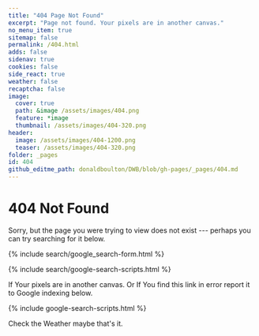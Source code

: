 ```yaml
---
title: "404 Page Not Found"
excerpt: "Page not found. Your pixels are in another canvas."
no_menu_item: true
sitemap: false
permalink: /404.html
adds: false
sidenav: true
cookies: false
side_react: true
weather: false
recaptcha: false
image:
  cover: true
  path: &image /assets/images/404.png
  feature: *image
  thumbnail: /assets/images/404-320.png
header:
  image: /assets/images/404-1200.png
  teaser: /assets/images/404-320.png
folder: _pages
id: 404
github_editme_path: donaldboulton/DWB/blob/gh-pages/_pages/404.md
---
```


# 404 Not Found

Sorry, but the page you were trying to view does not exist --- perhaps you can try searching for it below.

{% include search/google_search-form.html %}

{% include search/google-search-scripts.html %}

If Your pixels are in another canvas. Or If You find this link in error report it to Google indexing below.

{% include google-search-scripts.html %}

Check the Weather maybe that's it.

